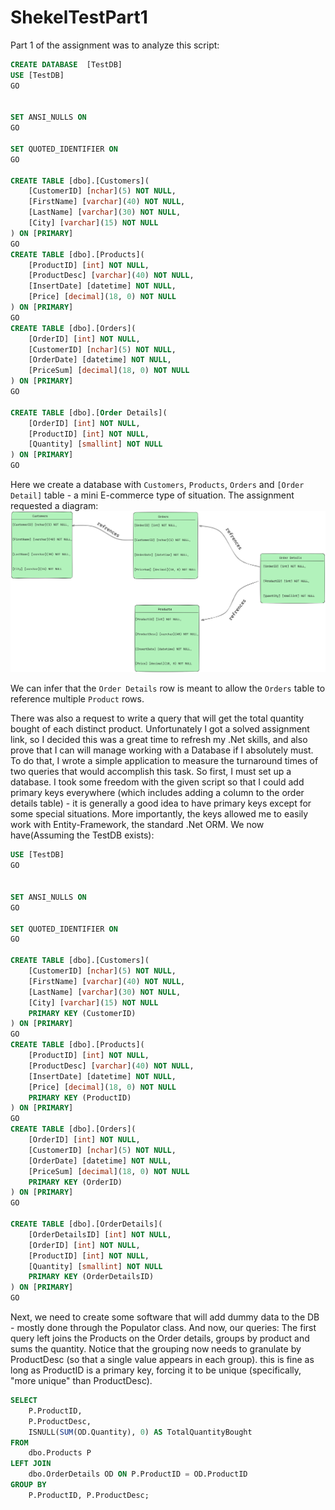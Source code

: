 # ShekelTestPart1

Part 1 of the assignment was to analyze this script:
```sql
CREATE DATABASE  [TestDB]
USE [TestDB]
GO


SET ANSI_NULLS ON
GO

SET QUOTED_IDENTIFIER ON
GO

CREATE TABLE [dbo].[Customers](
	[CustomerID] [nchar](5) NOT NULL,
	[FirstName] [varchar](40) NOT NULL,
	[LastName] [varchar](30) NOT NULL,
	[City] [varchar](15) NOT NULL
) ON [PRIMARY]
GO
CREATE TABLE [dbo].[Products](
	[ProductID] [int] NOT NULL,
	[ProductDesc] [varchar](40) NOT NULL,
	[InsertDate] [datetime] NOT NULL,
	[Price] [decimal](18, 0) NOT NULL
) ON [PRIMARY]
GO
CREATE TABLE [dbo].[Orders](
	[OrderID] [int] NOT NULL,
	[CustomerID] [nchar](5) NOT NULL,
	[OrderDate] [datetime] NOT NULL,
	[PriceSum] [decimal](18, 0) NOT NULL
) ON [PRIMARY]
GO

CREATE TABLE [dbo].[Order Details](
	[OrderID] [int] NOT NULL,
	[ProductID] [int] NOT NULL,
	[Quantity] [smallint] NOT NULL
) ON [PRIMARY]
GO
```
Here we create a database with `Customers`, `Products`, `Orders` and `[Order Detail]` table - a mini E-commerce type of situation. The assignment requested a diagram:
![Example Image](./readme-misc/diagram1.png)

We can infer that the `Order Details` row is meant to allow the `Orders` table to reference multiple `Product` rows.

There was also a request to write a query that will get the total quantity bought of each distinct product. Unfortunately I got a solved assignment link, so I decided this was a great time to refresh my .Net skills, and also prove that I can will manage working with a Database if I absolutely must.
To do that, I wrote a simple application to measure the turnaround times of two queries that would accomplish this task. So first, I must set up a database. I took some freedom with the given script so that I could add primary keys everywhere (which includes adding a column to the order details table) - it is generally a good idea to have primary keys except for some special situations. More importantly, the keys allowed me to easily work with Entity-Framework, the standard .Net ORM. We now have(Assuming the TestDB exists):
```sql
USE [TestDB]
GO


SET ANSI_NULLS ON
GO

SET QUOTED_IDENTIFIER ON
GO

CREATE TABLE [dbo].[Customers](
	[CustomerID] [nchar](5) NOT NULL,
	[FirstName] [varchar](40) NOT NULL,
	[LastName] [varchar](30) NOT NULL,
	[City] [varchar](15) NOT NULL
	PRIMARY KEY (CustomerID)
) ON [PRIMARY]
GO
CREATE TABLE [dbo].[Products](
	[ProductID] [int] NOT NULL,
	[ProductDesc] [varchar](40) NOT NULL,
	[InsertDate] [datetime] NOT NULL,
	[Price] [decimal](18, 0) NOT NULL
	PRIMARY KEY (ProductID)
) ON [PRIMARY]
GO
CREATE TABLE [dbo].[Orders](
	[OrderID] [int] NOT NULL,
	[CustomerID] [nchar](5) NOT NULL,
	[OrderDate] [datetime] NOT NULL,
	[PriceSum] [decimal](18, 0) NOT NULL
	PRIMARY KEY (OrderID)
) ON [PRIMARY]
GO

CREATE TABLE [dbo].[OrderDetails](
	[OrderDetailsID] [int] NOT NULL,
	[OrderID] [int] NOT NULL,
	[ProductID] [int] NOT NULL,
	[Quantity] [smallint] NOT NULL
	PRIMARY KEY (OrderDetailsID)
) ON [PRIMARY]
GO
```

Next, we need to create some software that will add dummy data to the DB - mostly done through the Populator class. 
And now, our queries:
The first query left joins the Products on the Order details, groups by product and sums the quantity. Notice that the grouping now needs to granulate by ProductDesc (so that a single value appears in each group). this is fine as long as ProductID is a primary key, forcing it to be unique (specifically, "more unique" than ProductDesc).
```sql
SELECT 
    P.ProductID,
    P.ProductDesc,
    ISNULL(SUM(OD.Quantity), 0) AS TotalQuantityBought
FROM 
    dbo.Products P
LEFT JOIN 
    dbo.OrderDetails OD ON P.ProductID = OD.ProductID
GROUP BY 
    P.ProductID, P.ProductDesc;
```
